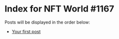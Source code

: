 # Index for NFT World #1167
Posts will be displayed in the order below:

- [Your first post](./001-first.md)

